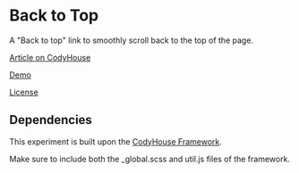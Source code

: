 # Back to Top

A "Back to top" link to smoothly scroll back to the top of the page.

[Article on CodyHouse](https://codyhouse.co/gem/back-to-top)

[Demo](https://codyhouse.co/demo/back-to-top)
 
[License](https://codyhouse.co/license)

## Dependencies

This experiment is built upon the [CodyHouse Framework](https://github.com/CodyHouse/codyhouse-framework).

Make sure to include both the _global.scss and util.js files of the framework.

